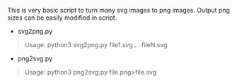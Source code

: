 This is very basic script to turn many svg images to png images. Output png
sizes can be easily modified in script.

* svg2png.py

>Usage: python3 svg2png.py file1.svg ... fileN.svg

* png2svg.py

>Usage: python3 png2svg.py file.png>file.svg